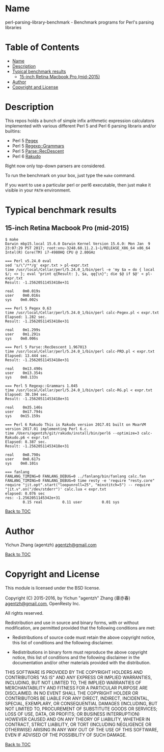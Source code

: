 Name
====

perl-parsing-library-benchmark - Benchmark programs for Perl's parsing libraries

Table of Contents
=================

* [Name](#name)
* [Description](#description)
* [Typical benchmark results](#typical-benchmark-results)
    * [15-inch Retina Macbook Pro (mid-2015)](#15-inch-retina-macbook-pro-mid-2015)
* [Author](#author)
* [Copyright and License](#copyright-and-license)

Description
===========

This repos holds a bunch of simple infix arithmetic expression calculators implemented with various different Perl 5 and
Perl 6 parsing libraris and/or builtins:

* Perl 5 [Pegex](https://metacpan.org/release/Pegex)
* Perl 5 [Regexp::Grammars](https://metacpan.org/release/Parse-RecDescent)
* Perl 5 [Parse::RecDescent](https://metacpan.org/release/Regexp-Grammars)
* Perl 6 [Rakudo](http://rakudo.org/)

Right now only top-down parsers are considered.

To run the benchmark on your box, just type the `make` command.

If you want to use a particular perl or perl6 executable, then just make it visible in your `PATH` environment.

Typical benchmark results
=========================

15-inch Retina Macbook Pro (mid-2015)
-------------------------------------

```console
$ make
Darwin mbp15.local 15.6.0 Darwin Kernel Version 15.6.0: Mon Jan  9 23:07:29 PST 2017; root:xnu-3248.60.11.2.1~1/RELEASE_X86_64 x86_64
Intel(R) Core(TM) i7-4980HQ CPU @ 2.80GHz

=== Perl v5.24.0 eval
sed 's/\^/**/g' expr.txt > pl-expr.txt
time /usr/local/Cellar/perl/5.24.0_1/bin/perl -e 'my $a = do { local $/; <> }; eval "print q{Result: }, $a, qq{\n}"; die $@ if $@' < pl-expr.txt
Result: -1.25620511453418e+31

real    0m0.019s
user    0m0.016s
sys    0m0.002s

=== Perl 5 Pegex 0.63
time /usr/local/Cellar/perl/5.24.0_1/bin/perl calc-Pegex.pl < expr.txt
Elapsed: 1.282 sec.
Result: -1.25620511453418e+31

real    0m1.299s
user    0m1.291s
sys    0m0.006s

=== Perl 5 Parse::RecDescent 1.967013
time /usr/local/Cellar/perl/5.24.0_1/bin/perl calc-PRD.pl < expr.txt
Elapsed: 13.444 sec.
Result: -1.25620511453418e+31

real    0m13.490s
user    0m13.354s
sys    0m0.133s

=== Perl 5 Regexp::Grammars 1.045
time /usr/local/Cellar/perl/5.24.0_1/bin/perl calc-RG.pl < expr.txt
Elapsed: 30.194 sec.
Result: -1.25620511453418e+31

real    0m35.146s
user    0m17.794s
sys    0m15.159s

=== Perl 6 Rakudo This is Rakudo version 2017.01 built on MoarVM version 2017.01 implementing Perl 6.c.
time /Users/agentzh/git/rakudo/install/bin/perl6 --optimize=3 calc-Rakudo.p6 < expr.txt
Elapsed: 8.387 sec.
Result: -1.25620511453418e+31

real    0m8.798s
user    0m8.617s
sys    0m0.101s

=== fanlang
FANLANG_TIMING=0 FANLANG_DEBUG=0 ../fanlang/bin/fanlang calc.fan
FANLANG_TIMING=0 FANLANG_DEBUG=0 time resty -e 'require "resty.core" require "jit.opt".start("loopunroll=25", "minstitch=5") -- require "jit.v".on("/dev/stderr")' calc.lua < expr.txt
elapsed: 0.076 sec
res: -1.2562051145342e+31
        0.15 real         0.11 user         0.01 sys
```

[Back to TOC](#table-of-contents)

Author
======

Yichun Zhang (agentzh) <agentzh@gmail.com>

[Back to TOC](#table-of-contents)

Copyright and License
=====================

This module is licensed under the BSD license.

Copyright (C) 2015-2016, by Yichun "agentzh" Zhang (章亦春) <agentzh@gmail.com>, OpenResty Inc.

All rights reserved.

Redistribution and use in source and binary forms, with or without modification, are permitted provided that the following conditions are met:

* Redistributions of source code must retain the above copyright notice, this list of conditions and the following disclaimer.

* Redistributions in binary form must reproduce the above copyright notice, this list of conditions and the following disclaimer in the documentation and/or other materials provided with the distribution.

THIS SOFTWARE IS PROVIDED BY THE COPYRIGHT HOLDERS AND CONTRIBUTORS "AS IS" AND ANY EXPRESS OR IMPLIED WARRANTIES, INCLUDING, BUT NOT LIMITED TO, THE IMPLIED WARRANTIES OF MERCHANTABILITY AND FITNESS FOR A PARTICULAR PURPOSE ARE DISCLAIMED. IN NO EVENT SHALL THE COPYRIGHT HOLDER OR CONTRIBUTORS BE LIABLE FOR ANY DIRECT, INDIRECT, INCIDENTAL, SPECIAL, EXEMPLARY, OR CONSEQUENTIAL DAMAGES (INCLUDING, BUT NOT LIMITED TO, PROCUREMENT OF SUBSTITUTE GOODS OR SERVICES; LOSS OF USE, DATA, OR PROFITS; OR BUSINESS INTERRUPTION) HOWEVER CAUSED AND ON ANY THEORY OF LIABILITY, WHETHER IN CONTRACT, STRICT LIABILITY, OR TORT (INCLUDING NEGLIGENCE OR OTHERWISE) ARISING IN ANY WAY OUT OF THE USE OF THIS SOFTWARE, EVEN IF ADVISED OF THE POSSIBILITY OF SUCH DAMAGE.

[Back to TOC](#table-of-contents)

